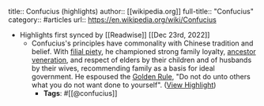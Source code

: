 title:: Confucius (highlights)
author:: [[wikipedia.org]]
full-title:: "Confucius"
category:: #articles
url:: https://en.wikipedia.org/wiki/Confucius

- Highlights first synced by [[Readwise]] [[Dec 23rd, 2022]]
	- Confucius's principles have commonality with Chinese tradition and belief. With [filial piety](https://en.wikipedia.org/wiki/Filial_piety), he championed strong family loyalty, [ancestor veneration](https://en.wikipedia.org/wiki/Ancestor_veneration_in_China), and respect of elders by their children and of husbands by their wives, recommending family as a basis for ideal government. He espoused the [Golden Rule](https://en.wikipedia.org/wiki/Golden_Rule), "Do not do unto others what you do not want done to yourself". ([View Highlight](https://read.readwise.io/read/01gmyvdffrce9cfayzsbzn6dbm))
		- **Tags**: #[[@confucius]]